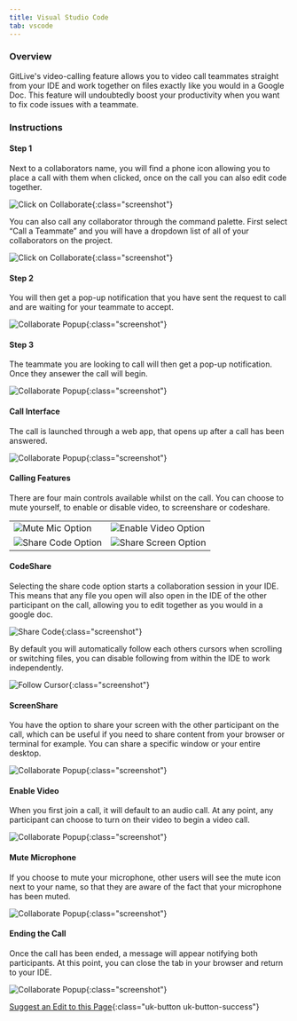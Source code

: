 ```yaml
---
title: Visual Studio Code
tab: vscode
---
```


### Overview

GitLive's video-calling feature allows you to video call teammates straight from your IDE and work together on files exactly like you would in a Google Doc. This feature will undoubtedly boost your productivity when you want to fix code issues with a teammate.


### Instructions
#### Step 1

 Next to a collaborators name, you will find a phone icon allowing you to place a call with them when clicked, once on the call you can also edit code together.

![Click on Collaborate](/uploads/vscode-call-teammate.jpeg "Collaborate"){:class="screenshot"}

You can also call any collaborator through the command palette. First select “Call a Teammate” and you will have a dropdown list of all of your collaborators on the project.

![Click on Collaborate](/uploads/vscode-call-teammate-command-pallete.jpg "Collaborate"){:class="screenshot"}

#### Step 2

 You will then get a pop-up notification that you have sent the request to call and are waiting for your teammate to accept.

![Collaborate Popup](/uploads/video-calling-caller-popup.jpg "Video Calling Popup"){:class="screenshot"}

#### Step 3

The teammate you are looking to call will then get a pop-up notification. Once they ansewer the call will begin. 

![Collaborate Popup](/uploads/vscode-video-calling-receiver-popup.jpg "Video Calling Event Log"){:class="screenshot"}

#### Call Interface
The call is launched through a web app, that opens up after a call has been answered.

![Collaborate Popup](/uploads/calling-main-img.jpg "Video Calling Event Log"){:class="screenshot"}

#### Calling Features

There are four main controls available whilst on the call. You can choose to mute yourself, to enable or disable video, to screenshare or codeshare.

<table class="table-custom">
  <tbody>
    <tr>
    <td class="td-custom">
              <img src="/uploads/mute-mic-option.jpg" alt="Mute Mic Option">
            </td>
    <td class="td-custom">
              <img src="/uploads/enable-video-option.jpg" alt="Enable Video Option">
            </td>
        <tr>
            <td class="td-custom">
              <img src="/uploads/share-screen-option.jpeg" alt="Share Code Option">
            </td>
            <td class="td-custom">
              <img src="/uploads/share-code-option.jpg" alt="Share Screen Option">
            </td>
        </tr>
    </tr>
  </tbody>
</table>


#### CodeShare

Selecting the share code option starts a collaboration session in your IDE. This means that any file you open will also open in the IDE of the other participant on the call, allowing you to edit together as you would in a google doc. 

![Share Code](/uploads/vscode-video-call-share-code.png "Share Code"){:class="screenshot"}

By default you will automatically follow each others cursors when scrolling or switching files, you can disable following from within the IDE to work independently.

![Follow Cursor](/uploads/vscode-call-follow-cursor.png "Follow Cursor"){:class="screenshot"}




#### ScreenShare

You have the option to share your screen with the other participant on the call, which can be useful if you need to share content from your browser or terminal for example. You can share a specific window or your entire desktop.

![Collaborate Popup](/uploads/video-calling-receiver-screen.png "Video Calling Popup"){:class="screenshot"}

#### Enable Video

When you first join a call, it will default to an audio call. At any point, any participant can choose to turn on their video to begin a video call.

![Collaborate Popup](/uploads/video-calling-videos.jpeg "Video Calling Popup"){:class="screenshot"}

#### Mute Microphone

If you choose to mute your microphone, other users will see the mute icon next to your name, so that they are aware of the fact that your microphone has been muted.

![Collaborate Popup](/uploads/video-calling-muted-2.jpg "Video Calling Popup"){:class="screenshot"}

#### Ending the Call

Once the call has been ended, a message will appear notifying both participants. At this point, you can close the tab in your browser and return to your IDE.

![Collaborate Popup](/uploads/video-call-ended.jpg "Video Calling Popup"){:class="screenshot"}


[Suggest an Edit to this Page](https://github.com/GitLiveApp/GitLive/edit/master/_sections/pairprogramming-vscode.md){:class="uk-button uk-button-success"}

